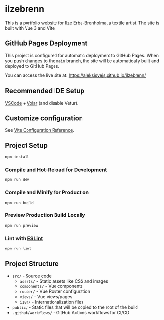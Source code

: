 # ilzebrenn

This is a portfolio website for Ilze Erba-Brenholma, a textile artist. The site is built with Vue 3 and Vite.

## GitHub Pages Deployment

This project is configured for automatic deployment to GitHub Pages. When you push changes to the `main` branch, the site will be automatically built and deployed to GitHub Pages.

You can access the live site at: https://aleksisvejs.github.io/ilzebrenn/

## Recommended IDE Setup

[VSCode](https://code.visualstudio.com/) + [Volar](https://marketplace.visualstudio.com/items?itemName=Vue.volar) (and disable Vetur).

## Customize configuration

See [Vite Configuration Reference](https://vite.dev/config/).

## Project Setup

```sh
npm install
```

### Compile and Hot-Reload for Development

```sh
npm run dev
```

### Compile and Minify for Production

```sh
npm run build
```

### Preview Production Build Locally

```sh
npm run preview
```

### Lint with [ESLint](https://eslint.org/)

```sh
npm run lint
```

## Project Structure

- `src/` - Source code
  - `assets/` - Static assets like CSS and images
  - `components/` - Vue components
  - `router/` - Vue Router configuration
  - `views/` - Vue views/pages
  - `i18n/` - Internationalization files
- `public/` - Static files that will be copied to the root of the build
- `.github/workflows/` - GitHub Actions workflows for CI/CD
